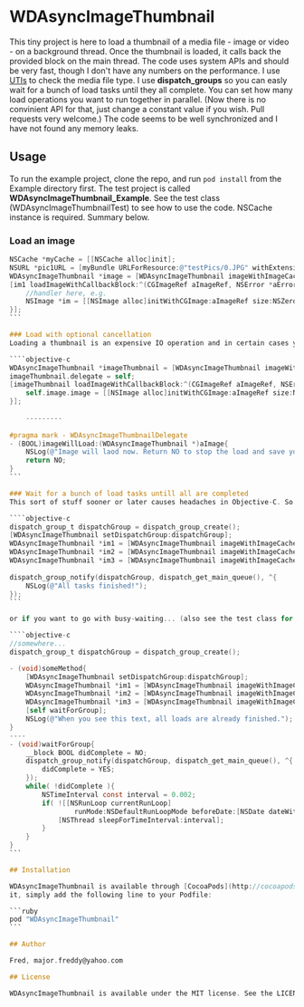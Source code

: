 # WDAsyncImageThumbnail
This tiny project is here to load a thumbnail of a media file - image or video - on a background thread. Once the thumbnail is loaded, it calls back the provided block on the main thread. The code uses system APIs and should be very fast, though I don't have any numbers on the performance. I use [UTIs](https://developer.apple.com/library/ios/documentation/Miscellaneous/Reference/UTIRef/Articles/System-DeclaredUniformTypeIdentifiers.html) to check the media file type. 
I use **dispatch_groups** so you can easly wait for a bunch of load tasks until they all complete. You can set how many load operations you want to run together in parallel. (Now there is no convinient API for that, just change a constant value if you wish. Pull requests very welcome.) The code seems to be well synchronized and I have not found any memory leaks.

## Usage

To run the example project, clone the repo, and run `pod install` from the Example directory first. The test project is called **WDAsyncImageThumbnail_Example**.
See the test class (WDAsyncImageThumbnailTest) to see how to use the code. NSCache instance is required. Summary below.

### Load an image
````objective-c
NSCache *myCache = [[NSCache alloc]init];
NSURL *pic1URL = [myBundle URLForResource:@"testPics/0.JPG" withExtension:nil];
WDAsyncImageThumbnail *image = [WDAsyncImageThumbnail imageWithImageCache:myCache imageURL:pic1URL];
[im1 loadImageWithCallbackBlock:^(CGImageRef aImageRef, NSError *aError){
	//handler here, e.g.
    NSImage *im = [[NSImage alloc]initWithCGImage:aImageRef size:NSZeroSize];
}];
```

### Load with optional cancellation
Loading a thumbnail is an expensive IO operation and in certain cases you might want to cancell a scheduled load before it starts. (Let's say the image was to be presented in a grid but it is already scrolled away and is not visible anymore). You can use **WDAsyncImageThumbnailDelegate** for that. See the provided example project for more details. (Actually there's no more details :) )

````objective-c
WDAsyncImageThumbnail *imageThumbnail = [WDAsyncImageThumbnail imageWithImageCache:cache imageURL:fileUrl];
imageThumbnail.delegate = self;
[imageThumbnail loadImageWithCallbackBlock:^(CGImageRef aImageRef, NSError *aError) {
	self.image.image = [[NSImage alloc]initWithCGImage:aImageRef size:NSZeroSize];
}];
    
    ---------
    
#pragma mark - WDAsyncImageThumbnailDelegate
- (BOOL)imageWillLoad:(WDAsyncImageThumbnail *)aImage{
    NSLog(@"Image will laod now. Return NO to stop the load and save your IO.");
    return NO;
}
```

### Wait for a bunch of load tasks untill all are completed
This sort of stuff sooner or later causes headaches in Objective-C. So I use dispatch_groups. See the test class for more details. In a nutshell:

````objective-c
dispatch_group_t dispatchGroup = dispatch_group_create();
[WDAsyncImageThumbnail setDispatchGroup:dispatchGroup];
WDAsyncImageThumbnail *im1 = [WDAsyncImageThumbnail imageWithImageCache:imageCache imageURL:pic1URL];
WDAsyncImageThumbnail *im2 = [WDAsyncImageThumbnail imageWithImageCache:imageCache imageURL:pic2URL];
WDAsyncImageThumbnail *im3 = [WDAsyncImageThumbnail imageWithImageCache:imageCache imageURL:pic3URL];
    
dispatch_group_notify(dispatchGroup, dispatch_get_main_queue(), ^{
	NSLog(@"All tasks finished!");
});
```

or if you want to go with busy-waiting... (also see the test class for more details)

````objective-c
//somewhere...
dispatch_group_t dispatchGroup = dispatch_group_create();

- (void)someMethod{
    [WDAsyncImageThumbnail setDispatchGroup:dispatchGroup];
    WDAsyncImageThumbnail *im1 = [WDAsyncImageThumbnail imageWithImageCache:imageCache imageURL:pic1URL];
    WDAsyncImageThumbnail *im2 = [WDAsyncImageThumbnail imageWithImageCache:imageCache imageURL:pic2URL];
    WDAsyncImageThumbnail *im3 = [WDAsyncImageThumbnail imageWithImageCache:imageCache imageURL:pic3URL];
    [self waitForGroup];
    NSLog(@"When you see this text, all loads are already finished.");
}
----
- (void)waitForGroup{
    __block BOOL didComplete = NO;
    dispatch_group_notify(dispatchGroup, dispatch_get_main_queue(), ^{
        didComplete = YES;
    });
    while( !didComplete ){
        NSTimeInterval const interval = 0.002;
        if( ![[NSRunLoop currentRunLoop]
                runMode:NSDefaultRunLoopMode beforeDate:[NSDate dateWithTimeIntervalSinceNow:interval]] ){
            [NSThread sleepForTimeInterval:interval];
        }
    }
}
```

## Installation

WDAsyncImageThumbnail is available through [CocoaPods](http://cocoapods.org). To install
it, simply add the following line to your Podfile:

```ruby
pod "WDAsyncImageThumbnail"
```

## Author

Fred, major.freddy@yahoo.com

## License

WDAsyncImageThumbnail is available under the MIT license. See the LICENSE file for more info.
